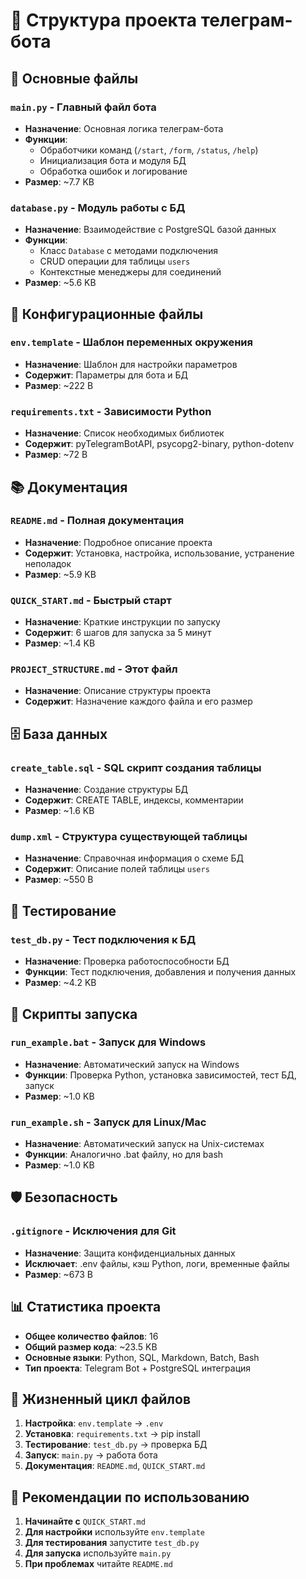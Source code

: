 # 📁 Структура проекта телеграм-бота

## 🎯 Основные файлы

### `main.py` - Главный файл бота
- **Назначение**: Основная логика телеграм-бота
- **Функции**: 
  - Обработчики команд (`/start`, `/form`, `/status`, `/help`)
  - Инициализация бота и модуля БД
  - Обработка ошибок и логирование
- **Размер**: ~7.7 KB

### `database.py` - Модуль работы с БД
- **Назначение**: Взаимодействие с PostgreSQL базой данных
- **Функции**:
  - Класс `Database` с методами подключения
  - CRUD операции для таблицы `users`
  - Контекстные менеджеры для соединений
- **Размер**: ~5.6 KB

## 🔧 Конфигурационные файлы

### `env.template` - Шаблон переменных окружения
- **Назначение**: Шаблон для настройки параметров
- **Содержит**: Параметры для бота и БД
- **Размер**: ~222 B

### `requirements.txt` - Зависимости Python
- **Назначение**: Список необходимых библиотек
- **Содержит**: pyTelegramBotAPI, psycopg2-binary, python-dotenv
- **Размер**: ~72 B

## 📚 Документация

### `README.md` - Полная документация
- **Назначение**: Подробное описание проекта
- **Содержит**: Установка, настройка, использование, устранение неполадок
- **Размер**: ~5.9 KB

### `QUICK_START.md` - Быстрый старт
- **Назначение**: Краткие инструкции по запуску
- **Содержит**: 6 шагов для запуска за 5 минут
- **Размер**: ~1.4 KB

### `PROJECT_STRUCTURE.md` - Этот файл
- **Назначение**: Описание структуры проекта
- **Содержит**: Назначение каждого файла и его размер

## 🗄️ База данных

### `create_table.sql` - SQL скрипт создания таблицы
- **Назначение**: Создание структуры БД
- **Содержит**: CREATE TABLE, индексы, комментарии
- **Размер**: ~1.6 KB

### `dump.xml` - Структура существующей таблицы
- **Назначение**: Справочная информация о схеме БД
- **Содержит**: Описание полей таблицы `users`
- **Размер**: ~550 B

## 🧪 Тестирование

### `test_db.py` - Тест подключения к БД
- **Назначение**: Проверка работоспособности БД
- **Функции**: Тест подключения, добавления и получения данных
- **Размер**: ~4.2 KB

## 🚀 Скрипты запуска

### `run_example.bat` - Запуск для Windows
- **Назначение**: Автоматический запуск на Windows
- **Функции**: Проверка Python, установка зависимостей, тест БД, запуск
- **Размер**: ~1.0 KB

### `run_example.sh` - Запуск для Linux/Mac
- **Назначение**: Автоматический запуск на Unix-системах
- **Функции**: Аналогично .bat файлу, но для bash
- **Размер**: ~1.0 KB

## 🛡️ Безопасность

### `.gitignore` - Исключения для Git
- **Назначение**: Защита конфиденциальных данных
- **Исключает**: .env файлы, кэш Python, логи, временные файлы
- **Размер**: ~673 B

## 📊 Статистика проекта

- **Общее количество файлов**: 16
- **Общий размер кода**: ~23.5 KB
- **Основные языки**: Python, SQL, Markdown, Batch, Bash
- **Тип проекта**: Telegram Bot + PostgreSQL интеграция

## 🔄 Жизненный цикл файлов

1. **Настройка**: `env.template` → `.env`
2. **Установка**: `requirements.txt` → pip install
3. **Тестирование**: `test_db.py` → проверка БД
4. **Запуск**: `main.py` → работа бота
5. **Документация**: `README.md`, `QUICK_START.md`

## 📝 Рекомендации по использованию

1. **Начинайте с** `QUICK_START.md`
2. **Для настройки** используйте `env.template`
3. **Для тестирования** запустите `test_db.py`
4. **Для запуска** используйте `main.py`
5. **При проблемах** читайте `README.md`
